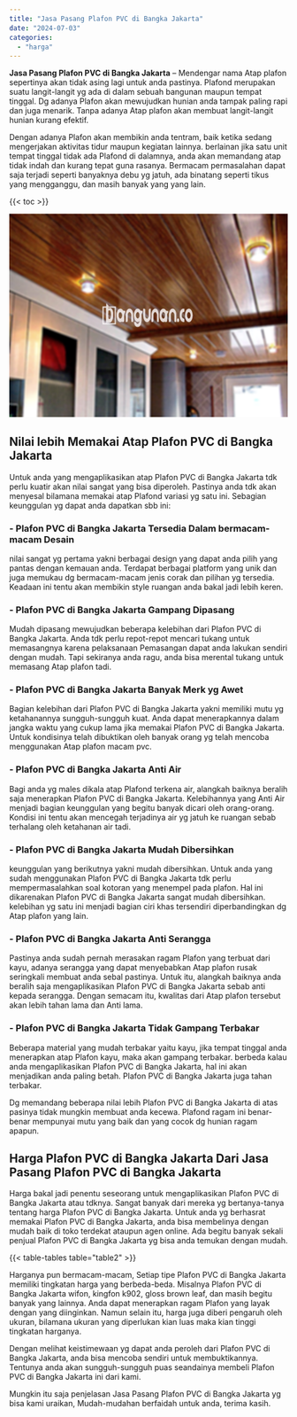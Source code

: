 ```yaml
---
title: "Jasa Pasang Plafon PVC di Bangka Jakarta"
date: "2024-07-03"
categories: 
  - "harga"
---
```


**Jasa Pasang Plafon PVC di Bangka Jakarta** – Mendengar nama Atap plafon sepertinya akan tidak asing lagi untuk anda pastinya. Plafond merupakan suatu langit-langit yg ada di dalam sebuah bangunan maupun tempat tinggal. Dg adanya Plafon akan mewujudkan hunian anda tampak paling rapi dan juga menarik. Tanpa adanya Atap plafon akan membuat langit-langit hunian kurang efektif.

Dengan adanya Plafon akan membikin anda tentram, baik ketika sedang mengerjakan aktivitas tidur maupun kegiatan lainnya. berlainan jika satu unit tempat tinggal tidak ada Plafond di dalamnya, anda akan memandang atap tidak indah dan kurang tepat guna rasanya. Bermacam permasalahan dapat saja terjadi seperti banyaknya debu yg jatuh, ada binatang seperti tikus yang mengganggu, dan masih banyak yang yang lain.

{{< toc >}}

![Jasa Pasang Plafon PVC di Bangka Jakarta](/images/flafond-pvc-murah18.png)

## Nilai lebih Memakai Atap Plafon PVC di Bangka Jakarta

Untuk anda yang mengaplikasikan atap Plafon PVC di Bangka Jakarta tdk perlu kuatir akan nilai sangat yang bisa diperoleh. Pastinya anda tdk akan menyesal bilamana memakai atap Plafond variasi yg satu ini. Sebagian keunggulan yg dapat anda dapatkan sbb ini:

### \- Plafon PVC di Bangka Jakarta Tersedia Dalam bermacam-macam Desain

nilai sangat yg pertama yakni berbagai design yang dapat anda pilih yang pantas dengan kemauan anda. Terdapat berbagai platform yang unik dan juga memukau dg bermacam-macam jenis corak dan pilihan yg tersedia. Keadaan ini tentu akan membikin style ruangan anda bakal jadi lebih keren.

### \- Plafon PVC di Bangka Jakarta Gampang Dipasang

Mudah dipasang mewujudkan beberapa kelebihan dari Plafon PVC di Bangka Jakarta. Anda tdk perlu repot-repot mencari tukang untuk memasangnya karena pelaksanaan Pemasangan dapat anda lakukan sendiri dengan mudah. Tapi sekiranya anda ragu, anda bisa merental tukang untuk memasang Atap plafon tadi.

### \- Plafon PVC di Bangka Jakarta Banyak Merk yg Awet

Bagian kelebihan dari Plafon PVC di Bangka Jakarta yakni memiliki mutu yg ketahanannya sungguh-sungguh kuat. Anda dapat menerapkannya dalam jangka waktu yang cukup lama jika memakai Plafon PVC di Bangka Jakarta. Untuk kondisinya telah dibuktikan oleh banyak orang yg telah mencoba menggunakan Atap plafon macam pvc.

### \- Plafon PVC di Bangka Jakarta Anti Air

Bagi anda yg males dikala atap Plafond terkena air, alangkah baiknya beralih saja menerapkan Plafon PVC di Bangka Jakarta. Kelebihannya yang Anti Air menjadi bagian keunggulan yang begitu banyak dicari oleh orang-orang. Kondisi ini tentu akan mencegah terjadinya air yg jatuh ke ruangan sebab terhalang oleh ketahanan air tadi.

### \- Plafon PVC di Bangka Jakarta Mudah Dibersihkan

keunggulan yang berikutnya yakni mudah dibersihkan. Untuk anda yang sudah menggunakan Plafon PVC di Bangka Jakarta tdk perlu mempermasalahkan soal kotoran yang menempel pada plafon. Hal ini dikarenakan Plafon PVC di Bangka Jakarta sangat mudah dibersihkan. kelebihan yg satu ini menjadi bagian ciri khas tersendiri diperbandingkan dg Atap plafon yang lain.

### \- Plafon PVC di Bangka Jakarta Anti Serangga

Pastinya anda sudah pernah merasakan ragam Plafon yang terbuat dari kayu, adanya serangga yang dapat menyebabkan Atap plafon rusak seringkali membuat anda sebal pastinya. Untuk itu, alangkah baiknya anda beralih saja mengaplikasikan Plafon PVC di Bangka Jakarta sebab anti kepada serangga. Dengan semacam itu, kwalitas dari Atap plafon tersebut akan lebih tahan lama dan Anti lama.

### \- Plafon PVC di Bangka Jakarta Tidak Gampang Terbakar

Beberapa material yang mudah terbakar yaitu kayu, jika tempat tinggal anda menerapkan atap Plafon kayu, maka akan gampang terbakar. berbeda kalau anda mengaplikasikan Plafon PVC di Bangka Jakarta, hal ini akan menjadikan anda paling betah. Plafon PVC di Bangka Jakarta juga tahan terbakar.

Dg memandang beberapa nilai lebih Plafon PVC di Bangka Jakarta di atas pasinya tidak mungkin membuat anda kecewa. Plafond ragam ini benar-benar mempunyai mutu yang baik dan yang cocok dg hunian ragam apapun.

## Harga Plafon PVC di Bangka Jakarta Dari Jasa Pasang Plafon PVC di Bangka Jakarta

Harga bakal jadi penentu seseorang untuk mengaplikasikan Plafon PVC di Bangka Jakarta atau tdknya. Sangat banyak dari mereka yg bertanya-tanya tentang harga Plafon PVC di Bangka Jakarta. Untuk anda yg berhasrat memakai Plafon PVC di Bangka Jakarta, anda bisa membelinya dengan mudah baik di toko terdekat ataupun agen online. Ada begitu banyak sekali penjual Plafon PVC di Bangka Jakarta yg bisa anda temukan dengan mudah.

{{< table-tables table="table2" >}}

Harganya pun bermacam-macam, Setiap tipe Plafon PVC di Bangka Jakarta memiliki tingkatan harga yang berbeda-beda. Misalnya Plafon PVC di Bangka Jakarta wifon, kingfon k902, gloss brown leaf, dan masih begitu banyak yang lainnya. Anda dapat menerapkan ragam Plafon yang layak dengan yang diinginkan. Namun selain itu, harga juga diberi pengaruh oleh ukuran, bilamana ukuran yang diperlukan kian luas maka kian tinggi tingkatan harganya.

Dengan melihat keistimewaan yg dapat anda peroleh dari Plafon PVC di Bangka Jakarta, anda bisa mencoba sendiri untuk membuktikannya. Tentunya anda akan sungguh-sungguh puas seandainya membeli Plafon PVC di Bangka Jakarta ini dari kami.

Mungkin itu saja penjelasan Jasa Pasang Plafon PVC di Bangka Jakarta yg bisa kami uraikan, Mudah-mudahan berfaidah untuk anda, terima kasih.
